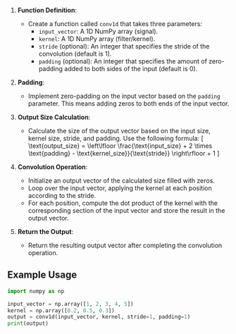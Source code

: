 1. **Function Definition**:
   - Create a function called `conv1d` that takes three parameters:
     - `input_vector`: A 1D NumPy array (signal).
     - `kernel`: A 1D NumPy array (filter/kernel).
     - `stride` (optional): An integer that specifies the stride of the convolution (default is 1).
     - `padding` (optional): An integer that specifies the amount of zero-padding added to both sides of the input (default is 0).

2. **Padding**:
   - Implement zero-padding on the input vector based on the `padding` parameter. This means adding zeros to both ends of the input vector.

3. **Output Size Calculation**:
   - Calculate the size of the output vector based on the input size, kernel size, stride, and padding. Use the following formula:
     \[
     \text{output\_size} = \left\lfloor \frac{\text{input\_size} + 2 \times \text{padding} - \text{kernel\_size}}{\text{stride}} \right\rfloor + 1
     \]

4. **Convolution Operation**:
   - Initialize an output vector of the calculated size filled with zeros.
   - Loop over the input vector, applying the kernel at each position according to the stride.
   - For each position, compute the dot product of the kernel with the corresponding section of the input vector and store the result in the output vector.

5. **Return the Output**:
   - Return the resulting output vector after completing the convolution operation.

## Example Usage
```python
import numpy as np

input_vector = np.array([1, 2, 3, 4, 5])
kernel = np.array([0.2, 0.5, 0.3])
output = conv1d(input_vector, kernel, stride=1, padding=1)
print(output)